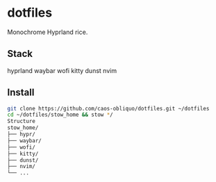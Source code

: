 # dotfiles

Monochrome Hyprland rice.

## Stack
hyprland  waybar  wofi  kitty  dunst  nvim
## Install
```bash
git clone https://github.com/caos-obliquo/dotfiles.git ~/dotfiles
cd ~/dotfiles/stow_home && stow */
Structure
stow_home/
├── hypr/
├── waybar/
├── wofi/
├── kitty/
├── dunst/
├── nvim/
└── ...
